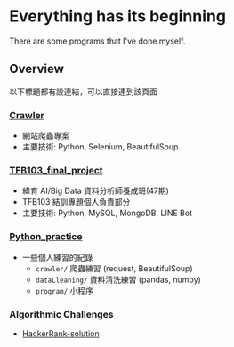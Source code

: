 # Everything has its beginning
There are some programs that I've done myself.

## Overview
以下標題都有設連結，可以直接連到該頁面

### [Crawler](https://github.com/Danny0515/Portfolio-crawler)
- 網站爬蟲專案
- 主要技術: Python, Selenium, BeautifulSoup

### [TFB103_final_project](https://github.com/Danny0515/Portfolio/tree/main/TFB103_final_project)
- 緯育 AI/Big Data 資料分析師養成班(47期)
- TFB103 結訓專題個人負責部分
- 主要技術: Python, MySQL, MongoDB, LINE Bot

### [Python_practice](https://github.com/Danny0515/Portfolio/tree/main/Python_practice)
- 一些個人練習的紀錄
  - `crawler/` 爬蟲練習 (request, BeautifulSoup)
  - `dataCleaning/` 資料清洗練習 (pandas, numpy)
  - `program/` 小程序 

### Algorithmic Challenges 
- [HackerRank-solution](https://github.com/Danny0515/HackerRank-solution)

